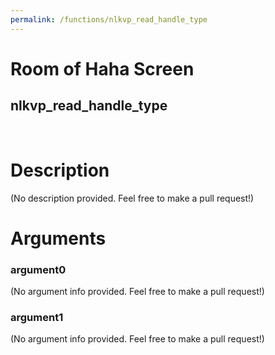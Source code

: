 ```yaml
---
permalink: /functions/nlkvp_read_handle_type
---
```

# Room of Haha Screen  
## nlkvp_read_handle_type  
&nbsp;  
# Description  
(No description provided. Feel free to make a pull request!) 
&nbsp;  
# Arguments
### argument0
(No argument info provided. Feel free to make a pull request!)
&nbsp;  
### argument1
(No argument info provided. Feel free to make a pull request!)
&nbsp;  


